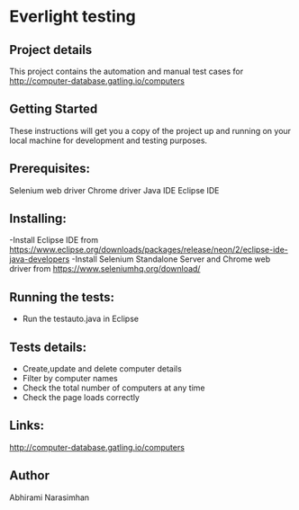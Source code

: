 # Everlight testing

## Project details
This project contains the automation and manual test cases for http://computer-database.gatling.io/computers

## Getting Started
These instructions will get you a copy of the project up and running on your local machine for development and testing purposes.

## Prerequisites:
Selenium web driver
Chrome driver
Java IDE
Eclipse IDE

## Installing:
-Install Eclipse IDE from https://www.eclipse.org/downloads/packages/release/neon/2/eclipse-ide-java-developers
-Install Selenium Standalone Server and Chrome web driver from https://www.seleniumhq.org/download/

## Running the tests:
- Run the testauto.java in Eclipse

## Tests details:
- Create,update and delete computer details
- Filter by computer names
- Check the total number of computers at any time
- Check the page loads correctly

## Links:
http://computer-database.gatling.io/computers


## Author
Abhirami Narasimhan
